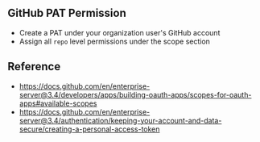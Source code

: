 ## GitHub PAT Permission

- Create a PAT under your organization user's GitHub account
- Assign all `repo` level permissions under the scope section

## Reference

- https://docs.github.com/en/enterprise-server@3.4/developers/apps/building-oauth-apps/scopes-for-oauth-apps#available-scopes
- https://docs.github.com/en/enterprise-server@3.4/authentication/keeping-your-account-and-data-secure/creating-a-personal-access-token
